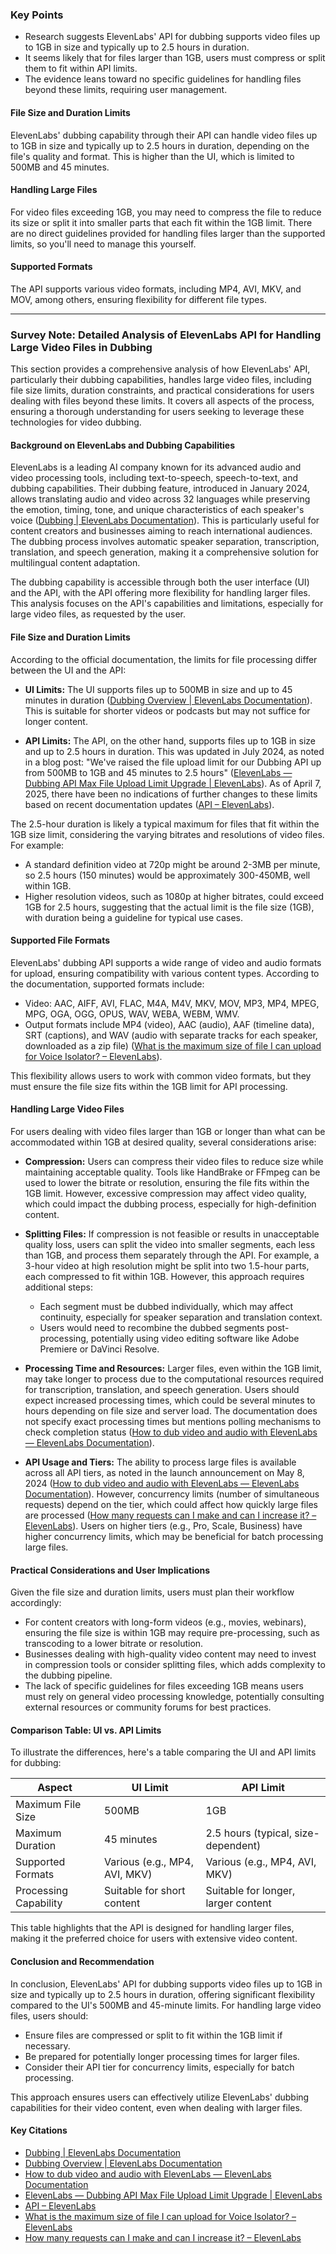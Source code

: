 ### Key Points
- Research suggests ElevenLabs' API for dubbing supports video files up to 1GB in size and typically up to 2.5 hours in duration.
- It seems likely that for files larger than 1GB, users must compress or split them to fit within API limits.
- The evidence leans toward no specific guidelines for handling files beyond these limits, requiring user management.

#### File Size and Duration Limits
ElevenLabs' dubbing capability through their API can handle video files up to 1GB in size and typically up to 2.5 hours in duration, depending on the file's quality and format. This is higher than the UI, which is limited to 500MB and 45 minutes.

#### Handling Large Files
For video files exceeding 1GB, you may need to compress the file to reduce its size or split it into smaller parts that each fit within the 1GB limit. There are no direct guidelines provided for handling files larger than the supported limits, so you'll need to manage this yourself.

#### Supported Formats
The API supports various video formats, including MP4, AVI, MKV, and MOV, among others, ensuring flexibility for different file types.

---

### Survey Note: Detailed Analysis of ElevenLabs API for Handling Large Video Files in Dubbing

This section provides a comprehensive analysis of how ElevenLabs' API, particularly their dubbing capabilities, handles large video files, including file size limits, duration constraints, and practical considerations for users dealing with files beyond these limits. It covers all aspects of the process, ensuring a thorough understanding for users seeking to leverage these technologies for video dubbing.

#### Background on ElevenLabs and Dubbing Capabilities

ElevenLabs is a leading AI company known for its advanced audio and video processing tools, including text-to-speech, speech-to-text, and dubbing capabilities. Their dubbing feature, introduced in January 2024, allows translating audio and video across 32 languages while preserving the emotion, timing, tone, and unique characteristics of each speaker's voice ([Dubbing | ElevenLabs Documentation](https://elevenlabs.io/docs/capabilities/dubbing)). This is particularly useful for content creators and businesses aiming to reach international audiences. The dubbing process involves automatic speaker separation, transcription, translation, and speech generation, making it a comprehensive solution for multilingual content adaptation.

The dubbing capability is accessible through both the user interface (UI) and the API, with the API offering more flexibility for handling larger files. This analysis focuses on the API's capabilities and limitations, especially for large video files, as requested by the user.

#### File Size and Duration Limits

According to the official documentation, the limits for file processing differ between the UI and the API:

- **UI Limits:** The UI supports files up to 500MB in size and up to 45 minutes in duration ([Dubbing Overview | ElevenLabs Documentation](https://elevenlabs.io/docs/product-guides/products/dubbing)). This is suitable for shorter videos or podcasts but may not suffice for longer content.

- **API Limits:** The API, on the other hand, supports files up to 1GB in size and up to 2.5 hours in duration. This was updated in July 2024, as noted in a blog post: "We've raised the file upload limit for our Dubbing API up from 500MB to 1GB and 45 minutes to 2.5 hours" ([ElevenLabs — Dubbing API Max File Upload Limit Upgrade | ElevenLabs](https://elevenlabs.io/blog/dubbing-api-limit-update)). As of April 7, 2025, there have been no indications of further changes to these limits based on recent documentation updates ([API – ElevenLabs](https://help.elevenlabs.io/hc/en-us/sections/14163158308369-API)).

The 2.5-hour duration is likely a typical maximum for files that fit within the 1GB size limit, considering the varying bitrates and resolutions of video files. For example:
- A standard definition video at 720p might be around 2-3MB per minute, so 2.5 hours (150 minutes) would be approximately 300-450MB, well within 1GB.
- Higher resolution videos, such as 1080p at higher bitrates, could exceed 1GB for 2.5 hours, suggesting that the actual limit is the file size (1GB), with duration being a guideline for typical use cases.

#### Supported File Formats

ElevenLabs' dubbing API supports a wide range of video and audio formats for upload, ensuring compatibility with various content types. According to the documentation, supported formats include:
- Video: AAC, AIFF, AVI, FLAC, M4A, M4V, MKV, MOV, MP3, MP4, MPEG, MPG, OGA, OGG, OPUS, WAV, WEBA, WEBM, WMV.
- Output formats include MP4 (video), AAC (audio), AAF (timeline data), SRT (captions), and WAV (audio with separate tracks for each speaker, downloaded as a zip file) ([What is the maximum size of file I can upload for Voice Isolator? – ElevenLabs](https://help.elevenlabs.io/hc/en-us/articles/26446749564049-What-is-the-maximum-size-of-file-I-can-upload-for-Voice-Isolator)).

This flexibility allows users to work with common video formats, but they must ensure the file size fits within the 1GB limit for API processing.

#### Handling Large Video Files

For users dealing with video files larger than 1GB or longer than what can be accommodated within 1GB at desired quality, several considerations arise:

- **Compression:** Users can compress their video files to reduce size while maintaining acceptable quality. Tools like HandBrake or FFmpeg can be used to lower the bitrate or resolution, ensuring the file fits within the 1GB limit. However, excessive compression may affect video quality, which could impact the dubbing process, especially for high-definition content.

- **Splitting Files:** If compression is not feasible or results in unacceptable quality loss, users can split the video into smaller segments, each less than 1GB, and process them separately through the API. For example, a 3-hour video at high resolution might be split into two 1.5-hour parts, each compressed to fit within 1GB. However, this approach requires additional steps:
  - Each segment must be dubbed individually, which may affect continuity, especially for speaker separation and translation context.
  - Users would need to recombine the dubbed segments post-processing, potentially using video editing software like Adobe Premiere or DaVinci Resolve.

- **Processing Time and Resources:** Larger files, even within the 1GB limit, may take longer to process due to the computational resources required for transcription, translation, and speech generation. Users should expect increased processing times, which could be several minutes to hours depending on file size and server load. The documentation does not specify exact processing times but mentions polling mechanisms to check completion status ([How to dub video and audio with ElevenLabs — ElevenLabs Documentation](https://elevenlabs.io/docs/developer-guides/how-to-dub-a-video)).

- **API Usage and Tiers:** The ability to process large files is available across all API tiers, as noted in the launch announcement on May 8, 2024 ([How to dub video and audio with ElevenLabs — ElevenLabs Documentation](https://elevenlabs.io/docs/developer-guides/how-to-dub-a-video)). However, concurrency limits (number of simultaneous requests) depend on the tier, which could affect how quickly large files are processed ([How many requests can I make and can I increase it? – ElevenLabs](https://help.elevenlabs.io/hc/en-us/articles/14312733311761-How-many-requests-can-I-make-and-can-I-increase-it)). Users on higher tiers (e.g., Pro, Scale, Business) have higher concurrency limits, which may be beneficial for batch processing large files.

#### Practical Considerations and User Implications

Given the file size and duration limits, users must plan their workflow accordingly:
- For content creators with long-form videos (e.g., movies, webinars), ensuring the file size is within 1GB may require pre-processing, such as transcoding to a lower bitrate or resolution.
- Businesses dealing with high-quality video content may need to invest in compression tools or consider splitting files, which adds complexity to the dubbing pipeline.
- The lack of specific guidelines for files exceeding 1GB means users must rely on general video processing knowledge, potentially consulting external resources or community forums for best practices.

#### Comparison Table: UI vs. API Limits

To illustrate the differences, here's a table comparing the UI and API limits for dubbing:

| **Aspect**            | **UI Limit**                     | **API Limit**                     |
|-----------------------|-----------------------------------|-----------------------------------|
| Maximum File Size     | 500MB                            | 1GB                               |
| Maximum Duration      | 45 minutes                       | 2.5 hours (typical, size-dependent) |
| Supported Formats     | Various (e.g., MP4, AVI, MKV)    | Various (e.g., MP4, AVI, MKV)     |
| Processing Capability | Suitable for short content       | Suitable for longer, larger content |

This table highlights that the API is designed for handling larger files, making it the preferred choice for users with extensive video content.

#### Conclusion and Recommendation

In conclusion, ElevenLabs' API for dubbing supports video files up to 1GB in size and typically up to 2.5 hours in duration, offering significant flexibility compared to the UI's 500MB and 45-minute limits. For handling large video files, users should:
- Ensure files are compressed or split to fit within the 1GB limit if necessary.
- Be prepared for potentially longer processing times for larger files.
- Consider their API tier for concurrency limits, especially for batch processing.

This approach ensures users can effectively utilize ElevenLabs' dubbing capabilities for their video content, even when dealing with larger files.

#### Key Citations
- [Dubbing | ElevenLabs Documentation](https://elevenlabs.io/docs/capabilities/dubbing)
- [Dubbing Overview | ElevenLabs Documentation](https://elevenlabs.io/docs/product-guides/products/dubbing)
- [How to dub video and audio with ElevenLabs — ElevenLabs Documentation](https://elevenlabs.io/docs/developer-guides/how-to-dub-a-video)
- [ElevenLabs — Dubbing API Max File Upload Limit Upgrade | ElevenLabs](https://elevenlabs.io/blog/dubbing-api-limit-update)
- [API – ElevenLabs](https://help.elevenlabs.io/hc/en-us/sections/14163158308369-API)
- [What is the maximum size of file I can upload for Voice Isolator? – ElevenLabs](https://help.elevenlabs.io/hc/en-us/articles/26446749564049-What-is-the-maximum-size-of-file-I-can-upload-for-Voice-Isolator)
- [How many requests can I make and can I increase it? – ElevenLabs](https://help.elevenlabs.io/hc/en-us/articles/14312733311761-How-many-requests-can-I-make-and-can-I-increase-it)